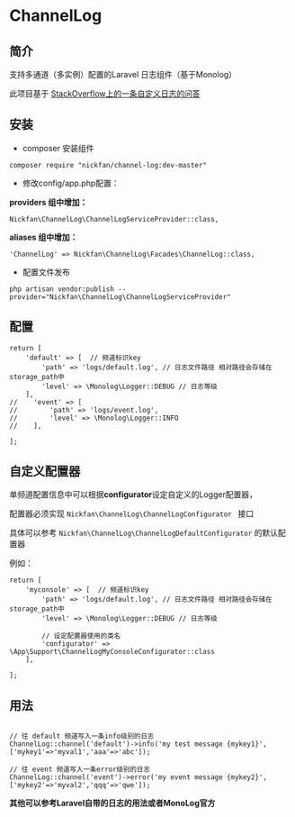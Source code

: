 # ChannelLog

## 简介

支持多通道（多实例）配置的Laravel 日志组件（基于Monolog）

此项目基于 [StackOverflow上的一条自定义日志的问答](http://stackoverflow.com/questions/37809989/laravel-5-2-custom-log-file-for-different-tasks)

## 安装

* composer 安装组件

```
composer require "nickfan/channel-log:dev-master"
```

* 修改config/app.php配置：

 **providers 组中增加：**
 ```
Nickfan\ChannelLog\ChannelLogServiceProvider::class,
 ```

 **aliases 组中增加：**
```
'ChannelLog' => Nickfan\ChannelLog\Facades\ChannelLog::class,
```

* 配置文件发布

```
php artisan vendor:publish --provider="Nickfan\ChannelLog\ChannelLogServiceProvider"
```

## 配置

```
return [
    'default' => [  // 频道标识key
        'path' => 'logs/default.log', // 日志文件路径 相对路径会存储在storage_path中
        'level' => \Monolog\Logger::DEBUG // 日志等级
    ],
//    'event' => [
//        'path' => 'logs/event.log',
//        'level' => \Monolog\Logger::INFO
//    ],

];

```


## 自定义配置器

单频道配置信息中可以根据**configurator**设定自定义的Logger配置器，

配置器必须实现 ```Nickfan\ChannelLog\ChannelLogConfigurator ``` 接口

具体可以参考 ```Nickfan\ChannelLog\ChannelLogDefaultConfigurator``` 的默认配置器

例如：

```
return [
    'myconsole' => [  // 频道标识key
        'path' => 'logs/default.log', // 日志文件路径 相对路径会存储在storage_path中
        'level' => \Monolog\Logger::DEBUG // 日志等级

        // 设定配置器使用的类名
        'configurator' => \App\Support\ChannelLogMyConsoleConfigurator::class
    ],

];
```


## 用法

```

// 往 default 频道写入一条info级别的日志
ChannelLog::channel('default')->info('my test message {mykey1}',['mykey1'=>'myval1','aaa'=>'abc']);

// 往 event 频道写入一条error级别的日志
ChannelLog::channel('event')->error('my event message {mykey2}',['mykey2'=>'myval2','qqq'=>'qwe']);

```


**其他可以参考Laravel自带的日志的用法或者MonoLog官方**

